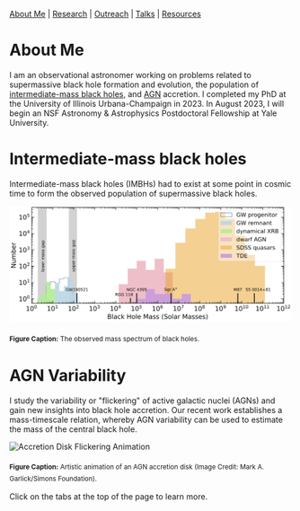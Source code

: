 [About Me](/about.md) | [Research](/research.md) | [Outreach](/research.md) | [Talks](/talks.md) | [Resources](/resources.md)

# About Me

I am an observational astronomer working on problems related to supermassive black hole formation and evolution, the population of [intermediate-mass black holes](https://en.wikipedia.org/wiki/Intermediate-mass_black_hole), and [AGN](https://en.wikipedia.org/wiki/Active_galactic_nucleus) accretion. I completed my PhD at the University of Illinois Urbana-Champaign in 2023. In August 2023, I will begin an NSF Astronomy & Astrophysics Postdoctoral Fellowship at Yale University. 


# Intermediate-mass black holes

Intermediate-mass black holes (IMBHs) had to exist at some point in cosmic time to form the observed population of supermassive black holes.

![Observed black hole mass spectrum](assets/bh_mass_det_spectrum.jpg)

<sub>__Figure Caption:__ The observed mass spectrum of black holes.<sub>

# AGN Variability

I study the variability or "flickering" of active galactic nuclei (AGNs) and gain new insights into black hole accretion. Our recent work establishes a mass-timescale relation, whereby AGN variability can be used to estimate the mass of the central black hole. 

![Accretion Disk Flickering Animation](assets/ad_anim.gif)

<sub>__Figure Caption:__ Artistic animation of an AGN accretion disk (Image Credit: Mark A. Garlick/Simons Foundation).<sub>

Click on the tabs at the top of the page to learn more.

